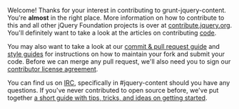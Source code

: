 Welcome! Thanks for your interest in contributing to grunt-jquery-content. You're **almost** in the right place. More information on how to contribute to this and all other jQuery Foundation projects is over at [contribute.jquery.org](http://contribute.jquery.org). You'll definitely want to take a look at the articles on contributing [code](http://contribute.jquery.org/code).

You may also want to take a look at our [commit & pull request guide](http://contribute.jquery.org/commits-and-pull-requests/) and [style guides](http://contribute.jquery.org/style-guide/) for instructions on how to maintain your fork and submit your code. Before we can merge any pull request, we'll also need you to sign our [contributor license agreement](http://contribute.jquery.org/cla).

You can find us on [IRC](http://irc.jquery.org), specifically in #jquery-content should you have any questions. If you've never contributed to open source before, we've put together [a short guide with tips, tricks, and ideas on getting started](http://contribute.jquery.org/open-source/).
